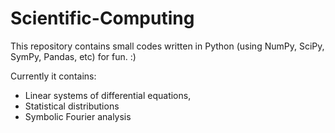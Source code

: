 # Scientific-Computing
This repository contains small codes written in Python (using NumPy, SciPy, SymPy, Pandas, etc) for fun. :)

Currently it contains:
- Linear systems of differential equations,
- Statistical distributions
- Symbolic Fourier analysis
